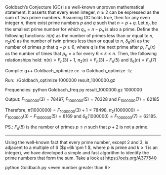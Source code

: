 Goldbach’s Conjecture (GC) is a well-known unproven mathematical statement. It asserts that every even integer,
 $n\geq 2$ can be expressed as the sum of two prime numbers. Assuming GC holds true, then for any even integer $n$, there exist prime 
 numbers $p$ and $q$ such that $n = p + q$. Let $p_n$ be the smallest prime number for which $q_n= n-p_n$ is also a prime. Define the following functions:
	$\pi(n)$ as the number of primes less than or equal to $n$, $\pi_2(n)$ as the number of twin primes less than or equal to $n$, $\delta_{6}(n)$ as the number of primes $p$ that $q-p \geq 6$, where $q$ is the next prime after $p$, $F_{n}(x)$ as the number of times that $p_k=x$ for every $6 \leq k \leq n$. Then, the following relationships hold: $\pi(n) = F_n(3)+1$, $\pi_2(n) =F_n(3)-F_n(5)$ and $\delta_6(n) = F_n(7)$

 Compile: g++ Goldbach_optimize.cc -o Goldbach_optimize -lz

 Run: ./Goldbach_optimize 1000000 result_1000000.gz

 Frequencies: python Goldbach_freq.py result_1000000.gz 1000000

 Output: $F_{1000000}(3)=78497$, $F_{1000000}(5)=70328$ and $F_{1000000}(7)=62185$
 
 Therefore, $\pi(1000000) = F_{1000000}(3)+1 = 78498$,   $\pi_2(1000000)=F_{1000000}(3) - F_{1000000}(5) = 8169$ and $\delta_6(1000000)=F_{1000000}(7)=62185$.
 
        
PS.: $F_n(5)$ is the number of primes $p \leq n$ such that $p+2$ is not a prime.



---------------------------------------------



Using the well-known fact that every prime number, except $2$ and $3$, is adjacent to a multiple of $6$ ($p=6k \pm 1 $, where $p$ is prime and $k \ge 1$ is an integer), we have developed a simple and fast algorithm to identify the prime numbers that form the sum. Take a look at https://oeis.org/A377540


python Goldbach.py <even number greater than 6>


